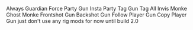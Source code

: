 Always Guardian
Force Party Gun
Insta Party
Tag Gun
Tag All
Invis Monke
Ghost Monke
Frontshot Gun
Backshot Gun
Follow Player Gun
Copy Player Gun
just don't use any rig mods for now until build 2.0
